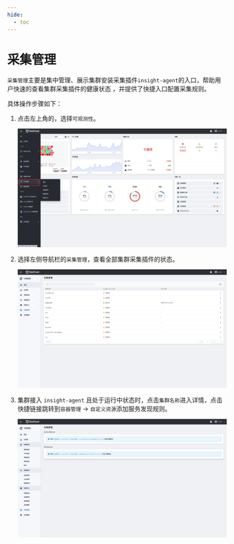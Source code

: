 ```yaml
---
hide:
  - toc
---
```


# 采集管理

`采集管理`主要是集中管理、展示集群安装采集插件`insight-agent`的入口，帮助用户快速的查看集群采集插件的健康状态 ，并提供了快捷入口配置采集规则。

具体操作步骤如下：

1. 点击左上角的，选择`可观测性`。

    ![一级导航](../../images/collectmanage01.png)

2. 选择左侧导航栏的`采集管理`，查看全部集群采集插件的状态。

    ![集群列表](../../images/collectmanage02.png)

3. 集群接入 `insight-agent` 且处于运行中状态时，点击`集群名称`进入详情，点击快捷链接跳转到`容器管理` -> `自定义资源`添加服务发现规则。

    ![集群详情](../../images/collectmanage03.png)
